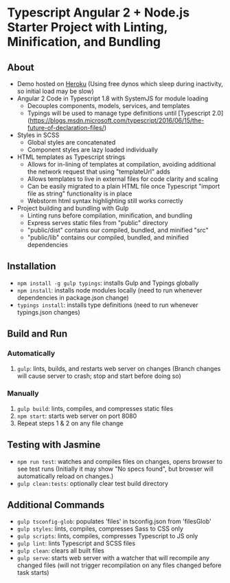 # Typescript Angular 2 + Node.js Starter Project with Linting, Minification, and Bundling

## About
* Demo hosted on [Heroku](https://tour-of-heroes-typescript.herokuapp.com/)
    (Using free dynos which sleep during inactivity, so initial load may be slow)
* Angular 2 Code in Typescript 1.8 with SystemJS for module loading
    * Decouples components, models, services, and templates
    * Typings will be used to manage type definitions until [Typescript 2.0]
    (https://blogs.msdn.microsoft.com/typescript/2016/06/15/the-future-of-declaration-files/)
* Styles in SCSS
    * Global styles are concatenated
    * Component styles are lazy loaded individually
* HTML templates as Typescript strings
    * Allows for in-lining of templates at compilation, avoiding additional the network request that using "templateUrl" adds
    * Allows templates to live in external files for code clarity and scaling
    * Can be easily migrated to a plain HTML file once Typescript "import file as string" functionality is in place
    * Webstorm html syntax highlighting still works correctly
* Project building and bundling with Gulp
    * Linting runs before compilation, minification, and bundling
    * Express serves static files from "public" directory
    * "public/dist" contains our compiled, bundled, and minified "src"
    * "public/lib" contains our compiled, bundled, and minified dependencies

## Installation
* `npm install -g gulp typings`: installs Gulp and Typings globally
* `npm install`: installs node modules locally
    (need to run whenever dependencies in package.json change)
* `typings install`: installs type definitions
    (need to run whenever typings.json changes)

## Build and Run
### Automatically
1. `gulp`: lints, builds, and restarts web server on changes
    (Branch changes will cause server to crash; stop and start before doing so)

### Manually
1. `gulp build`: lints, compiles, and compresses static files
2. `npm start`: starts web server on port 8080
3. Repeat steps 1 & 2 on any file change

## Testing with Jasmine
* `npm run test`: watches and compiles files on changes, opens browser to see test runs
    (Initially it may show "No specs found", but browser will automatically reload on changes.)
* `gulp clean:tests`: optionally clear test build directory

## Additional Commands
* `gulp tsconfig-glob`: populates 'files' in tsconfig.json from 'filesGlob'
* `gulp styles`: lints, compiles, compresses Sass to CSS only
* `gulp scripts`: lints, compiles, compresses Typescript to JS only
* `gulp lint`: lints Typescript and SCSS files
* `gulp clean`: clears all built files
* `gulp serve`: starts web server with a watcher that will recompile any changed files
    (will not trigger recompilation on any files changed before task starts)